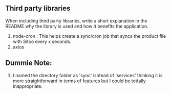 ## Third party libraries

When including third party libraries, write a short explanation in the README why the library is used and how it benefits the application.

1. node-cron : This helps create a sync/cron job that syncs the product file with Sitoo every x seconds.
2. axios

## Dummie Note: 

1. I named the directory folder as 'sync' isntead of 'services' thinking it is more straightforward in terms of features but I could be tottally inappropriate. 